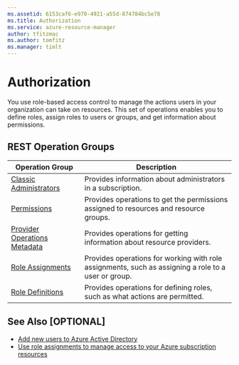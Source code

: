 ```yaml
---
ms.assetid: 6153caf6-e970-4921-a55d-874784bc5e78
ms.title: Authorization
ms.service: azure-resource-manager
author: tfitzmac
ms.author: tomfitz
ms.manager: timlt
---
```


# Authorization

You use role-based access control to manage the actions users in your organization can take on resources. This set of operations enables you to define roles, assign roles to users or groups, and get information about permissions.

## REST Operation Groups

| Operation Group                                   | Description |
|---------------------------------------------------|-------------|
| [Classic Administrators](./classicadministrators) | Provides information about administrators in a subscription. |
| [Permissions](./permissions)                      | Provides operations to get the permissions assigned to resources and resource groups. |
| [Provider Operations Metadata](./provideroperationsmetadata) | Provides operations for getting information about resource providers. |
| [Role Assignments](./roleassignments)             | Provides operations for working with role assignments, such as assigning a role to a user or group. |
| [Role Definitions](./roledefinitions)             | Provides operations for defining roles, such as what actions are permitted. |

## See Also [OPTIONAL]

- [Add new users to Azure Active Directory](https://azure.microsoft.com/documentation/articles/active-directory-users-create-azure-portal/)
- [Use role assignments to manage access to your Azure subscription resources](https://azure.microsoft.com/documentation/articles/role-based-access-control-configure/)